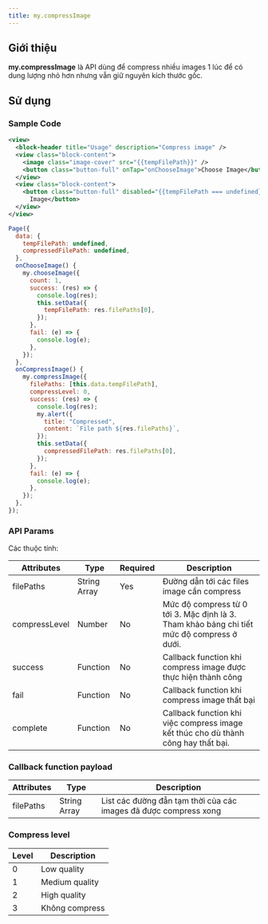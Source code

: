 ```yaml
---
title: my.compressImage
---
```


## Giới thiệu

**my.compressImage** là API dùng để compress nhiều images 1 lúc để có dung lượng nhỏ hơn nhưng vẫn giữ nguyên kích thước gốc.

## Sử dụng

### Sample Code

```xml
<view>
  <block-header title="Usage" description="Compress image" />
  <view class="block-content">
    <image class="image-cover" src="{{tempFilePath}}" />
    <button class="button-full" onTap="onChooseImage">Choose Image</button>
  </view>
  <view class="block-content">
    <button class="button-full" disabled="{{tempFilePath === undefined}}" onTap="onCompressImage">Compress
      Image</button>
  </view>
</view>
```

```js
Page({
  data: {
    tempFilePath: undefined,
    compressedFilePath: undefined,
  },
  onChooseImage() {
    my.chooseImage({
      count: 1,
      success: (res) => {
        console.log(res);
        this.setData({
          tempFilePath: res.filePaths[0],
        });
      },
      fail: (e) => {
        console.log(e);
      },
    });
  },
  onCompressImage() {
    my.compressImage({
      filePaths: [this.data.tempFilePath],
      compressLevel: 0,
      success: (res) => {
        console.log(res);
        my.alert({
          title: "Compressed",
          content: `File path ${res.filePaths}`,
        });
        this.setData({
          compressedFilePath: res.filePaths[0],
        });
      },
      fail: (e) => {
        console.log(e);
      },
    });
  },
});
```

### API Params

Các thuộc tính:

| Attributes | Type             | Required | Description                                                                    |
| ---------- | --------         | -------- | ------------------------------------------------------------------------------ |
| filePaths  | String Array     | Yes      |  Đường dẫn tới các files image cần compress                                    |
| compressLevel  | Number    | No      |  Mức độ compress từ 0 tới 3. Mặc định là 3. Tham khảo bảng chi tiết mức độ compress ở dưới.                                    |
| success    | Function         | No       | Callback function khi compress image được thực hiện thành công                     |
| fail       | Function         | No       | Callback function khi compress image thất bại                                      |
| complete   | Function         | No       | Callback function khi việc compress image kết thúc cho dù thành công hay thất bại. |

### Callback function payload

| Attributes | Type   | Description                |
| ---------- | ------ | -------------------------- |
| filePaths  | String Array  | List các đường đẫn tạm thời của các images đã được compress xong |

### Compress level

| Level | Description                |
| ----- | -------------------------- |
| 0     | Low quality                |
| 1     | Medium quality             |                                         
| 2     | High quality               |    
| 3     | Không compress             |

